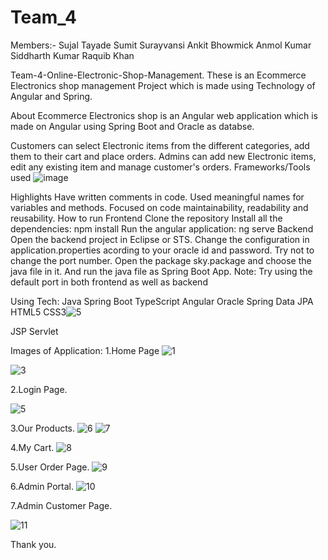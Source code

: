# Team_4
Members:- Sujal Tayade
          Sumit Surayvansi
          Ankit Bhowmick
          Anmol Kumar
          Siddharth Kumar
          Raquib Khan
          

Team-4-Online-Electronic-Shop-Management.
These is an Ecommerce Electronics shop management Project which is made using Technology of Angular and Spring.

About
 Ecommerce Electronics shop is an Angular web application which is made on Angular using Spring Boot and Oracle as databse.

Customers can select Electronic items from the different categories, add them to their cart and place orders.
Admins can add new Electronic items, edit any existing item and manage customer's orders.
Frameworks/Tools used
               ![image](https://user-images.githubusercontent.com/108823909/177980463-ae5d9605-5f2a-4001-a0a3-a2dbdaa4fd1c.png)

Highlights
Have written comments in code.
Used meaningful names for variables and methods.
Focused on code maintainability, readability and reusability.
How to run
Frontend
Clone the repository
Install all the dependencies:
npm install
Run the angular application:
ng serve
Backend
Open the backend project in Eclipse or STS.
Change the configuration in application.properties acording to your oracle id and password. Try not to change the port number.
Open the package sky.package and choose the java file in it. And run the java file as Spring Boot App.
Note: Try using the default port in both frontend as well as backend


Using Tech:
Java
Spring Boot
TypeScript
Angular
Oracle
Spring Data JPA
HTML5
CSS3![5](https://user-images.githubusercontent.com/108823909/177981541-a422b33f-7379-442c-808f-f2a6ed9884a4.PNG)

JSP Servlet

Images of Application:
1.Home Page
![1](https://user-images.githubusercontent.com/108823909/177980932-8ac74c79-2d28-40d8-ab27-d5b91f38629b.PNG)

![3](https://user-images.githubusercontent.com/108823909/177980958-d5756a6a-8782-4eb0-bbf7-ebf4799cd96c.PNG)

2.Login Page.

![5](https://user-images.githubusercontent.com/108823909/177981563-97297385-b12f-47f7-9848-5ff706a11474.PNG)

3.Our Products.
![6](https://user-images.githubusercontent.com/108823909/177981634-4e86565a-aa0e-4321-9d52-753d2831c8b4.PNG)
![7](https://user-images.githubusercontent.com/108823909/177981643-e429ff0b-2a87-4be8-aadf-450d8cdd70a3.PNG)

4.My Cart.
![8](https://user-images.githubusercontent.com/108823909/177981726-3a9013fd-0de1-4c8b-bd3d-1e14a83fcdf2.PNG)

5.User Order Page.
![9](https://user-images.githubusercontent.com/108823909/177981807-4540e63b-8227-4c55-94e8-cab6f9fda3d6.PNG)

6.Admin Portal.
![10](https://user-images.githubusercontent.com/108823909/177981917-b46d06be-ec1a-445d-b139-b63ec79a8d59.PNG)


7.Admin Customer Page.

![11](https://user-images.githubusercontent.com/108823909/177981961-98920890-d527-4d9f-ad81-2f5ad0fee00b.PNG)


Thank you.








